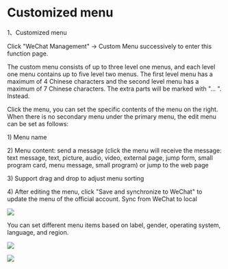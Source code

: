 # Customized menu

1、Customized menu

Click "WeChat Management" -&gt; Custom Menu successively to enter this function page.

The custom menu consists of up to three level one menus, and each level one menu contains up to five level two menus. The first level menu has a maximum of 4 Chinese characters and the second level menu has a maximum of 7 Chinese characters. The extra parts will be marked with "... ". Instead.

Click the menu, you can set the specific contents of the menu on the right. When there is no secondary menu under the primary menu, the edit menu can be set as follows:

1\) Menu name

2\) Menu content: send a message \(click the menu will receive the message: text message, text, picture, audio, video, external page, jump form, small program card, menu message, small program\) or jump to the web page

3\) Support drag and drop to adjust menu sorting

4\) After editing the menu, click "Save and synchronize to WeChat" to update the menu of the official account. Sync from WeChat to local

![](../.gitbook/assets/image%20%2850%29.gif)

You can set different menu items based on label, gender, operating system, language, and region.

![](../.gitbook/assets/image%20%2849%29.gif)

![](../.gitbook/assets/image%20%2842%29.gif)

